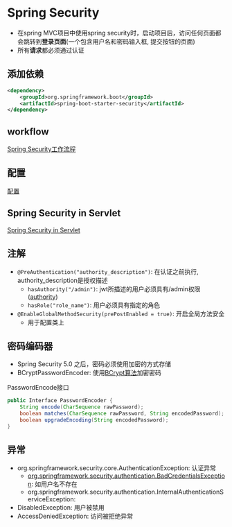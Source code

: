 # Spring Security

- 在spring MVC项目中使用spring security时，启动项目后，访问任何页面都会跳转到**登录页面**(一个包含用户名和密码输入框, 提交按钮的页面)
- 所有**请求**都必须通过认证

## 添加依赖

```xml
<dependency>
    <groupId>org.springframework.boot</groupId>
    <artifactId>spring-boot-starter-security</artifactId>
</dependency>
```

## workflow

[Spring Security工作流程](SpringSecurity_Workflow.md)

## 配置

[配置](SpringSecurity_Configuration.md)

## Spring Security in Servlet

[Spring Security in Servlet](SpringSecurity_In_Servlet.md)

## 注解

- `@PreAuthentication("authority_description")`: 在认证之前执行, authority_description是授权描述
  - `hasAuthority("/admin")`: jwt所描述的用户必须具有/admin权限([authority]())
  - `hasRole("role_name")`: 用户必须具有指定的角色
- `@EnableGlobalMethodSecurity(prePostEnabled = true)`: 开启全局方法安全
  - 用于配置类上

## 密码编码器

- Spring Security 5.0 之后，密码必须使用加密的方式存储
- BCryptPasswordEncoder: 使用[BCrypt算法](../../../unsorted/Message_Digest_Algorithm.md)加密密码

PasswordEncode接口

```java
public Interface PasswordEncoder {
    String encode(CharSequence rawPassword);
    boolean matches(CharSequence rawPassword, String encodedPassword);
    boolean upgradeEncoding(String encodedPassword);
}
```

## 异常

- org.springframework.security.core.AuthenticationException: 认证异常
  - [org.springframework.security.authentication.BadCredentialsException](SpringSecurity_AuthenticationManager_Interface.md): 如用户名不存在
  - org.springframework.security.authentication.InternalAuthenticationServiceException:
- DisabledException: 用户被禁用
- AccessDeniedException: 访问被拒绝异常